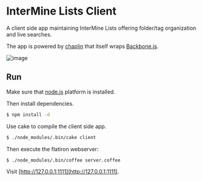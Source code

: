 # InterMine Lists Client

A client side app maintaining InterMine Lists offering folder/tag organization and live searches.

The app is powered by [chaplin](https://github.com/chaplinjs/chaplin) that itself wraps [Backbone.js](http://documentcloud.github.com/backbone/).

![image](https://github.com/radekstepan/intermine-lists-client/raw/master/example.png)

## Run

Make sure that [node.js](http://nodejs.org/) platform is installed.

Then install dependencies.

```bash
$ npm install -d
```

Use cake to compile the client side app.

```bash
$ ./node_modules/.bin/cake client
```

Then execute the flatiron webserver:

```bash
$ ./node_modules/.bin/coffee server.coffee
```

Visit [http://127.0.0.1:1111](http://127.0.0.1:1111).